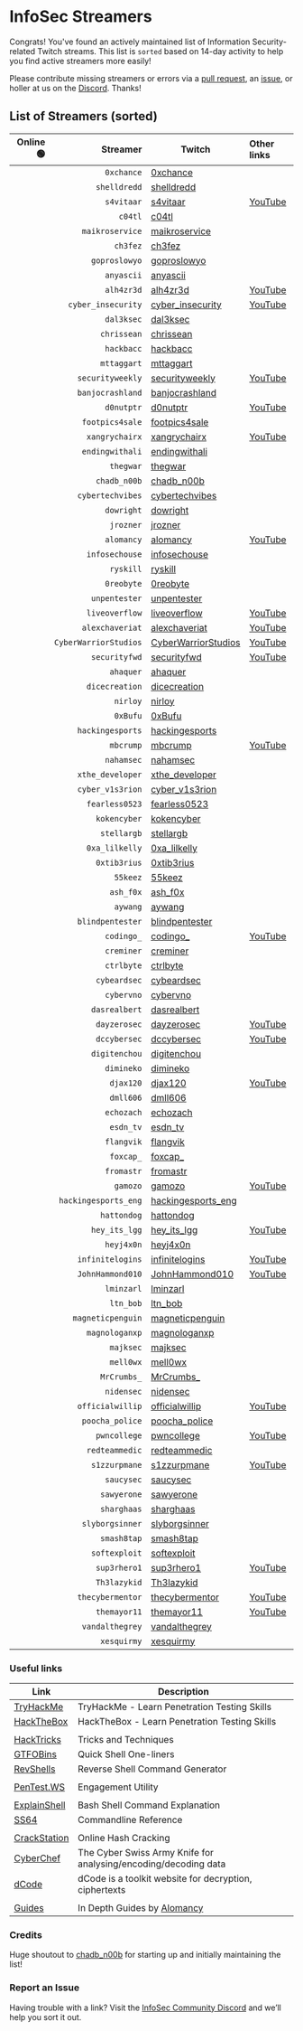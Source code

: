 <script src="https://code.jquery.com/jquery-3.2.1.min.js"></script>
<script src="js/demo.js"></script>

<div id="text"></div>

# InfoSec Streamers

Congrats! You've found an actively maintained list of Information Security-related Twitch streams. This list is `sorted` based on 14-day activity to help you find active streamers more easily!

Please contribute missing streamers or errors via a [pull request](https://github.com/infosecstreams/infosecstreams.github.io/pulls), an [issue](https://github.com/infosecstreams/infosecstreams.github.io/issues), or holler at us on the [Discord](https://discord.gg/RftU46K8sn). Thanks!

## List of Streamers (sorted)

Online 🟢 | Streamer | Twitch | Other links
--: | ---: | --- | :---
<div id="status">&nbsp;</div> | `0xchance` | [0xchance](https://www.twitch.tv/0xchance) | 
<div id="status">&nbsp;</div> | `shelldredd` | [shelldredd](https://www.twitch.tv/shelldredd) | 
<div id="status">&nbsp;</div> | `s4vitaar` | [s4vitaar](https://www.twitch.tv/s4vitaar) | [YouTube](https://www.youtube.com/channel/UCNHWpNqiM8yOQcHXtsluD7Q)
<div id="status">&nbsp;</div> | `c04tl` | [c04tl](https://www.twitch.tv/c04tl) | 
<div id="status">&nbsp;</div> | `maikroservice` | [maikroservice](https://www.twitch.tv/maikroservice) | 
<div id="status">&nbsp;</div> | `ch3fez` | [ch3fez](https://www.twitch.tv/ch3fez) | 
<div id="status">&nbsp;</div> | `goproslowyo` | [goproslowyo](https://www.twitch.tv/goproslowyo) | 
<div id="status">&nbsp;</div> | `anyascii` | [anyascii](https://www.twitch.tv/anyascii) | 
<div id="status">&nbsp;</div> | `alh4zr3d` | [alh4zr3d](https://www.twitch.tv/alh4zr3d) | [YouTube](https://www.youtube.com/channel/UCz-Z-d2VPQXHGkch0-_KovA)
<div id="status">&nbsp;</div> | `cyber_insecurity` | [cyber_insecurity](https://www.twitch.tv/cyber_insecurity) | [YouTube](https://www.youtube.com/channel/UCL4JGzitDkX5TOwzs9A02Kg)
<div id="status">&nbsp;</div> | `dal3ksec` | [dal3ksec](https://www.twitch.tv/dal3ksec) | 
<div id="status">&nbsp;</div> | `chrissean` | [chrissean](https://www.twitch.tv/chrissean) | 
<div id="status">&nbsp;</div> | `hackbacc` | [hackbacc](https://www.twitch.tv/hackbacc) | 
<div id="status">&nbsp;</div> | `mttaggart` | [mttaggart](https://www.twitch.tv/mttaggart) | 
<div id="status">&nbsp;</div> | `securityweekly` | [securityweekly](https://www.twitch.tv/securityweekly) | [YouTube](https://www.youtube.com/channel/UCg--XBjJ50a9tUhTKXVPiqg)
<div id="status">&nbsp;</div> | `banjocrashland` | [banjocrashland](https://www.twitch.tv/banjocrashland) | 
<div id="status">&nbsp;</div> | `d0nutptr` | [d0nutptr](https://www.twitch.tv/d0nutptr) | [YouTube](https://www.youtube.com/d0nutptr)
<div id="status">&nbsp;</div> | `footpics4sale` | [footpics4sale](https://www.twitch.tv/footpics4sale) | 
<div id="status">&nbsp;</div> | `xangrychairx` | [xangrychairx](https://www.twitch.tv/xangrychairx) | [YouTube](https://www.youtube.com/channel/UCS1KHdnVAV1-Qx0jquAiBLA)
<div id="status">&nbsp;</div> | `endingwithali` | [endingwithali](https://www.twitch.tv/endingwithali) | 
<div id="status">&nbsp;</div> | `thegwar` | [thegwar](https://www.twitch.tv/thegwar) | 
<div id="status">&nbsp;</div> | `chadb_n00b` | [chadb_n00b](https://www.twitch.tv/chadb_n00b) | 
<div id="status">&nbsp;</div> | `cybertechvibes` | [cybertechvibes](https://www.twitch.tv/cybertechvibes) | 
<div id="status">&nbsp;</div> | `dowright` | [dowright](https://www.twitch.tv/dowright) | 
<div id="status">&nbsp;</div> | `jrozner` | [jrozner](https://www.twitch.tv/jrozner) | 
<div id="status">&nbsp;</div> | `alomancy` | [alomancy](https://www.twitch.tv/alomancy) | [YouTube](https://www.youtube.com/channel/UCe2i94acge3Bv2Tmjla0h_g)
<div id="status">&nbsp;</div> | `infosechouse` | [infosechouse](https://www.twitch.tv/infosechouse) | 
<div id="status">&nbsp;</div> | `ryskill` | [ryskill](https://www.twitch.tv/ryskill) | 
<div id="status">&nbsp;</div> | `0reobyte` | [0reobyte](https://www.twitch.tv/0reobyte) | 
<div id="status">&nbsp;</div> | `unpentester` | [unpentester](https://www.twitch.tv/unpentester) | 
<div id="status">&nbsp;</div> | `liveoverflow` | [liveoverflow](https://www.twitch.tv/liveoverflow) | [YouTube]( https://www.youtube.com/c/LiveOverflowCTF)
<div id="status">&nbsp;</div> | `alexchaveriat` | [alexchaveriat](https://www.twitch.tv/alexchaveriat) | [YouTube](https://www.youtube.com/c/AlexChaveriat/videos)
<div id="status">&nbsp;</div> | `CyberWarriorStudios` | [CyberWarriorStudios](https://www.twitch.tv/CyberWarriorStudios) | [YouTube](https://www.youtube.com/channel/UC1BeplJcC5YGHjcF8QyRD7g)
<div id="status">&nbsp;</div> | `securityfwd` | [securityfwd](https://www.twitch.tv/securityfwd) | [YouTube](https://www.youtube.com/channel/UCgTNupxATBfWmfehv21ym-g)
<div id="status">&nbsp;</div> | `ahaquer` | [ahaquer](https://www.twitch.tv/ahaquer) | 
<div id="status">&nbsp;</div> | `dicecreation` | [dicecreation](https://www.twitch.tv/dicecreation) | 
<div id="status">&nbsp;</div> | `nirloy` | [nirloy](https://www.twitch.tv/nirloy) | 
<div id="status">&nbsp;</div> | `0xBufu` | [0xBufu](https://www.twitch.tv/0xBufu) | 
<div id="status">&nbsp;</div> | `hackingesports` | [hackingesports](https://www.twitch.tv/hackingesports) | 
<div id="status">&nbsp;</div> | `mbcrump` | [mbcrump](https://www.twitch.tv/mbcrump) | [YouTube](https://www.youtube.com/channel/UCCjHMUEzoCauYet8NG4sCog)
<div id="status">&nbsp;</div> | `nahamsec` | [nahamsec](https://www.twitch.tv/nahamsec) | 
<div id="status">&nbsp;</div> | `xthe_developer` | [xthe_developer](https://www.twitch.tv/xthe_developer) | 
<div id="status">&nbsp;</div> | `cyber_v1s3rion` | [cyber_v1s3rion](https://www.twitch.tv/cyber_v1s3rion) | 
<div id="status">&nbsp;</div> | `fearless0523` | [fearless0523](https://www.twitch.tv/fearless0523) | 
<div id="status">&nbsp;</div> | `kokencyber` | [kokencyber](https://www.twitch.tv/kokencyber) | 
<div id="status">&nbsp;</div> | `stellargb` | [stellargb](https://www.twitch.tv/stellargb) | 
<div id="status">&nbsp;</div> | `0xa_lilkelly` | [0xa_lilkelly](https://www.twitch.tv/0xa_lilkelly) | 
<div id="status">&nbsp;</div> | `0xtib3rius` | [0xtib3rius](https://www.twitch.tv/0xtib3rius) | 
<div id="status">&nbsp;</div> | `55keez` | [55keez](https://www.twitch.tv/55keez) | 
<div id="status">&nbsp;</div> | `ash_f0x` | [ash_f0x](https://www.twitch.tv/ash_f0x) | 
<div id="status">&nbsp;</div> | `aywang` | [aywang](https://www.twitch.tv/aywang) | 
<div id="status">&nbsp;</div> | `blindpentester` | [blindpentester](https://www.twitch.tv/blindpentester) | 
<div id="status">&nbsp;</div> | `codingo_` | [codingo_](https://www.twitch.tv/codingo_) | [YouTube](https://www.youtube.com/channel/UCUfO02gdMDXgOJWdv_jiLMg)
<div id="status">&nbsp;</div> | `creminer` | [creminer](https://www.twitch.tv/creminer) | 
<div id="status">&nbsp;</div> | `ctrlbyte` | [ctrlbyte](https://www.twitch.tv/ctrlbyte) | 
<div id="status">&nbsp;</div> | `cybeardsec` | [cybeardsec](https://www.twitch.tv/cybeardsec) | 
<div id="status">&nbsp;</div> | `cybervno` | [cybervno](https://www.twitch.tv/cybervno) | 
<div id="status">&nbsp;</div> | `dasrealbert` | [dasrealbert](https://www.twitch.tv/dasrealbert) | 
<div id="status">&nbsp;</div> | `dayzerosec` | [dayzerosec](https://www.twitch.tv/dayzerosec) | [YouTube](https://www.youtube.com/channel/UCXFC76FDHZRVes6_lZqwLBA)
<div id="status">&nbsp;</div> | `dccybersec` | [dccybersec](https://www.twitch.tv/dccybersec) | [YouTube](https://www.youtube.com/channel/UC3sccPO4v8YqCTn8sezZGTw)
<div id="status">&nbsp;</div> | `digitenchou` | [digitenchou](https://www.twitch.tv/digitenchou) | 
<div id="status">&nbsp;</div> | `dimineko` | [dimineko](https://www.twitch.tv/dimineko) | 
<div id="status">&nbsp;</div> | `djax120` | [djax120](https://www.twitch.tv/djax120) | [YouTube](https://www.youtube.com/channel/UCJVQ4X0olUFq0nrxS8Xvijg)
<div id="status">&nbsp;</div> | `dmll606` | [dmll606](https://www.twitch.tv/dmll606) | 
<div id="status">&nbsp;</div> | `echozach` | [echozach](https://www.twitch.tv/echozach) | 
<div id="status">&nbsp;</div> | `esdn_tv` | [esdn_tv](https://www.twitch.tv/esdn_tv) | 
<div id="status">&nbsp;</div> | `flangvik` | [flangvik](https://www.twitch.tv/flangvik) | 
<div id="status">&nbsp;</div> | `foxcap_` | [foxcap_](https://www.twitch.tv/foxcap_) | 
<div id="status">&nbsp;</div> | `fromastr` | [fromastr](https://www.twitch.tv/fromastr) | 
<div id="status">&nbsp;</div> | `gamozo` | [gamozo](https://www.twitch.tv/gamozo) | [YouTube](https://www.youtube.com/channel/UC17ewSS9f2EnkCyMztCdoKA)
<div id="status">&nbsp;</div> | `hackingesports_eng` | [hackingesports_eng](https://www.twitch.tv/hackingesports_eng) | 
<div id="status">&nbsp;</div> | `hattondog` | [hattondog](https://www.twitch.tv/hattondog) | 
<div id="status">&nbsp;</div> | `hey_its_lgg` | [hey_its_lgg](https://www.twitch.tv/hey_its_lgg) | [YouTube](https://www.youtube.com/channel/UCFzslRuETaviEruPQ_HQP1A)
<div id="status">&nbsp;</div> | `heyj4x0n` | [heyj4x0n](https://www.twitch.tv/heyj4x0n) | 
<div id="status">&nbsp;</div> | `infinitelogins` | [infinitelogins](https://www.twitch.tv/infinitelogins) | [YouTube](https://www.youtube.com/channel/UC_nKukFaGysjMzqMVHEIgxQ)
<div id="status">&nbsp;</div> | `JohnHammond010` | [JohnHammond010](https://www.twitch.tv/JohnHammond010) | [YouTube](https://www.youtube.com/channel/UCVeW9qkBjo3zosnqUbG7CFw)
<div id="status">&nbsp;</div> | `lminzarl` | [lminzarl](https://www.twitch.tv/lminzarl) | 
<div id="status">&nbsp;</div> | `ltn_bob` | [ltn_bob](https://www.twitch.tv/ltn_bob) | 
<div id="status">&nbsp;</div> | `magneticpenguin` | [magneticpenguin](https://www.twitch.tv/magneticpenguin) | 
<div id="status">&nbsp;</div> | `magnologanxp` | [magnologanxp](https://www.twitch.tv/magnologanxp) | 
<div id="status">&nbsp;</div> | `majksec` | [majksec](https://www.twitch.tv/majksec) | 
<div id="status">&nbsp;</div> | `mell0wx` | [mell0wx](https://www.twitch.tv/mell0wx) | 
<div id="status">&nbsp;</div> | `MrCrumbs_` | [MrCrumbs_](https://www.twitch.tv/MrCrumbs_) | 
<div id="status">&nbsp;</div> | `nidensec` | [nidensec](https://www.twitch.tv/nidensec) | 
<div id="status">&nbsp;</div> | `officialwillip` | [officialwillip](https://www.twitch.tv/officialwillip) | [YouTube](https://www.youtube.com/channel/UCaOOGHgwrcyf527o838yLyg)
<div id="status">&nbsp;</div> | `poocha_police` | [poocha_police](https://www.twitch.tv/poocha_police) | 
<div id="status">&nbsp;</div> | `pwncollege` | [pwncollege](https://www.twitch.tv/pwncollege) | [YouTube](https://www.youtube.com/channel/UCBaWwFw7KmCN8YlfX4ERYKg)
<div id="status">&nbsp;</div> | `redteammedic` | [redteammedic](https://www.twitch.tv/redteammedic) | 
<div id="status">&nbsp;</div> | `s1zzurpmane` | [s1zzurpmane](https://www.twitch.tv/s1zzurpmane) | [YouTube]( )
<div id="status">&nbsp;</div> | `saucysec` | [saucysec](https://www.twitch.tv/saucysec) | 
<div id="status">&nbsp;</div> | `sawyerone` | [sawyerone](https://www.twitch.tv/sawyerone) | 
<div id="status">&nbsp;</div> | `sharghaas` | [sharghaas](https://www.twitch.tv/sharghaas) | 
<div id="status">&nbsp;</div> | `slyborgsinner` | [slyborgsinner](https://www.twitch.tv/slyborgsinner) | 
<div id="status">&nbsp;</div> | `smash8tap` | [smash8tap](https://www.twitch.tv/smash8tap) | 
<div id="status">&nbsp;</div> | `softexploit` | [softexploit](https://www.twitch.tv/softexploit) | 
<div id="status">&nbsp;</div> | `sup3rhero1` | [sup3rhero1](https://www.twitch.tv/sup3rhero1) | [YouTube]( https://www.youtube.com/superhero1)
<div id="status">&nbsp;</div> | `Th3lazykid` | [Th3lazykid](https://www.twitch.tv/Th3lazykid) | 
<div id="status">&nbsp;</div> | `thecybermentor` | [thecybermentor](https://www.twitch.tv/thecybermentor) | [YouTube](https://www.youtube.com/channel/UC0ArlFuFYMpEewyRBzdLHiw)
<div id="status">&nbsp;</div> | `themayor11` | [themayor11](https://www.twitch.tv/themayor11) | [YouTube](https://www.youtube.com/channel/UC5J6JvH5F29FllbLjwmA5ZA)
<div id="status">&nbsp;</div> | `vandalthegrey` | [vandalthegrey](https://www.twitch.tv/vandalthegrey) | 
<div id="status">&nbsp;</div> | `xesquirmy` | [xesquirmy](https://www.twitch.tv/xesquirmy) | 

### Useful links

Link | Description
--- | ---
[TryHackMe](https://tryhackme.com) | TryHackMe - Learn Penetration Testing Skills
[HackTheBox](https://hackthebox.eu) | HackTheBox - Learn Penetration Testing Skills
| |
[HackTricks](https://book.hacktricks.xyz/) | Tricks and Techniques
[GTFOBins](https://gtfobins.github.io) | Quick Shell One-liners
[RevShells](https://www.revshells.com) | Reverse Shell Command Generator
| |
[PenTest.WS](https://pentest.ws) | Engagement Utility
| |
[ExplainShell](https://explainshell.com) | Bash Shell Command Explanation
[SS64](https://ss64.com) | Commandline Reference
| |
[CrackStation](https://crackstation.net) | Online Hash Cracking
[CyberChef](https://gchq.github.io/CyberChef) | The Cyber Swiss Army Knife for analysing/encoding/decoding data
[dCode](https://www.dcode.fr/en) | dCode is a toolkit website for decryption, ciphertexts
| |
[Guides](https://alomancy.gitbook.io/guides/) | In Depth Guides by [Alomancy](https://www.twitch.tv/alomancy)

### Credits

Huge shoutout to [chadb_n00b](https://twitch.tv/chadb_n00b) for starting up and initially maintaining the list!

### Report an Issue

Having trouble with a link? Visit the [InfoSec Community Discord](https://discord.gg/RftU46K8sn) and we’ll help you sort it out.
